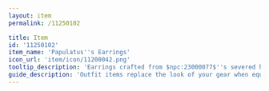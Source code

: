 ```yaml
---
layout: item
permalink: /11250102

title: Item
id: '11250102'
item_name: 'Papulatus''s Earrings'
icon_url: 'item/icon/11200042.png'
tooltip_description: 'Earrings crafted from $npc:23000077$''s severed hour and minute hands.'
guide_description: 'Outfit items replace the look of your gear when equipped.'
---
```

